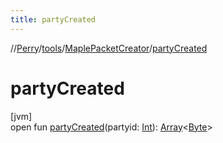 ```yaml
---
title: partyCreated
---
```

//[Perry](../../../index.html)/[tools](../index.html)/[MaplePacketCreator](index.html)/[partyCreated](party-created.html)



# partyCreated



[jvm]\
open fun [partyCreated](party-created.html)(partyid: [Int](https://kotlinlang.org/api/latest/jvm/stdlib/kotlin/-int/index.html)): [Array](https://kotlinlang.org/api/latest/jvm/stdlib/kotlin/-array/index.html)&lt;[Byte](https://kotlinlang.org/api/latest/jvm/stdlib/kotlin/-byte/index.html)&gt;




